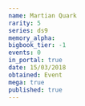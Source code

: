 ```yaml
---
name: Martian Quark
rarity: 5
series: ds9
memory_alpha:
bigbook_tier: -1
events: 0
in_portal: true
date: 15/03/2018
obtained: Event
mega: true
published: true
---
```



